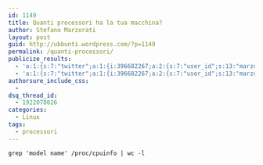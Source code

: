 ```yaml
---
id: 1149
title: Quanti processori ha la tua macchina?
author: Stefano Marzorati
layout: post
guid: http://ubbunti.wordpress.com/?p=1149
permalink: /quanti-processori/
publicize_results:
  - 'a:1:{s:7:"twitter";a:1:{i:396682267;a:2:{s:7:"user_id";s:13:"marzorati_ste";s:7:"post_id";s:18:"186824741653450752";}}}'
  - 'a:1:{s:7:"twitter";a:1:{i:396682267;a:2:{s:7:"user_id";s:13:"marzorati_ste";s:7:"post_id";s:18:"186824741653450752";}}}'
authorsure_include_css:
  - 
dsq_thread_id:
  - 1922078026
categories:
  - Linux
tags:
  - processori
---
```

`grep 'model name' /proc/cpuinfo | wc -l`